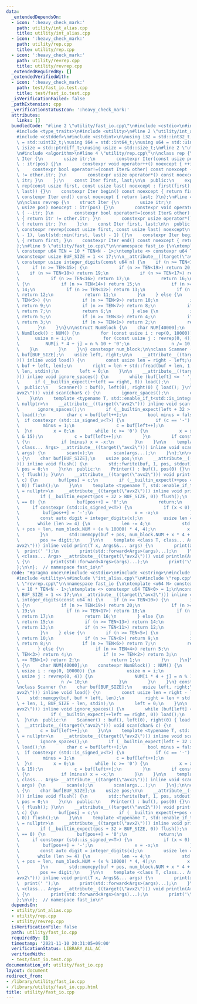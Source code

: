 ```yaml
---
data:
  _extendedDependsOn:
  - icon: ':heavy_check_mark:'
    path: utility/int_alias.cpp
    title: utility/int_alias.cpp
  - icon: ':heavy_check_mark:'
    path: utility/rep.cpp
    title: utility/rep.cpp
  - icon: ':heavy_check_mark:'
    path: utility/revrep.cpp
    title: utility/revrep.cpp
  _extendedRequiredBy: []
  _extendedVerifiedWith:
  - icon: ':heavy_check_mark:'
    path: test/fast_io.test.cpp
    title: test/fast_io.test.cpp
  _isVerificationFailed: false
  _pathExtension: cpp
  _verificationStatusIcon: ':heavy_check_mark:'
  attributes:
    links: []
  bundledCode: "#line 2 \"utility/fast_io.cpp\"\n#include <cstdio>\n#include <cstring>\n\
    #include <type_traits>\n#include <utility>\n#line 2 \"utility/int_alias.cpp\"\n\
    #include <cstddef>\n#include <cstdint>\n\nusing i32 = std::int32_t;\nusing u32\
    \ = std::uint32_t;\nusing i64 = std::int64_t;\nusing u64 = std::uint64_t;\nusing\
    \ isize = std::ptrdiff_t;\nusing usize = std::size_t;\n#line 2 \"utility/rep.cpp\"\
    \n#include <algorithm>\n#line 4 \"utility/rep.cpp\"\n\nclass rep {\n    struct\
    \ Iter {\n        usize itr;\n        constexpr Iter(const usize pos) noexcept\
    \ : itr(pos) {}\n        constexpr void operator++() noexcept { ++itr; }\n   \
    \     constexpr bool operator!=(const Iter& other) const noexcept { return itr\
    \ != other.itr; }\n        constexpr usize operator*() const noexcept { return\
    \ itr; }\n    };\n    const Iter first, last;\n\n  public:\n    explicit constexpr\
    \ rep(const usize first, const usize last) noexcept : first(first), last(std::max(first,\
    \ last)) {}\n    constexpr Iter begin() const noexcept { return first; }\n   \
    \ constexpr Iter end() const noexcept { return last; }\n};\n#line 4 \"utility/revrep.cpp\"\
    \n\nclass revrep {\n    struct Iter {\n        usize itr;\n        constexpr Iter(const\
    \ usize pos) noexcept : itr(pos) {}\n        constexpr void operator++() noexcept\
    \ { --itr; }\n        constexpr bool operator!=(const Iter& other) const noexcept\
    \ { return itr != other.itr; }\n        constexpr usize operator*() const noexcept\
    \ { return itr; }\n    };\n    const Iter first, last;\n\n  public:\n    explicit\
    \ constexpr revrep(const usize first, const usize last) noexcept\n        : first(last\
    \ - 1), last(std::min(first, last) - 1) {}\n    constexpr Iter begin() const noexcept\
    \ { return first; }\n    constexpr Iter end() const noexcept { return last; }\n\
    };\n#line 9 \"utility/fast_io.cpp\"\n\nnamespace fast_io {\n\ntemplate <u64 N>\
    \ constexpr u64 TEN = 10 * TEN<N - 1>;\ntemplate <> constexpr u64 TEN<0> = 1;\n\
    \nconstexpr usize BUF_SIZE = 1 << 17;\n\n__attribute__((target(\"avx2\"))) inline\
    \ constexpr usize integer_digits(const u64 n) {\n    if (n >= TEN<10>) {\n   \
    \     if (n >= TEN<15>) {\n            if (n >= TEN<19>) return 20;\n        \
    \    if (n >= TEN<18>) return 19;\n            if (n >= TEN<17>) return 18;\n\
    \            if (n >= TEN<16>) return 17;\n            return 16;\n        } else\
    \ {\n            if (n >= TEN<14>) return 15;\n            if (n >= TEN<13>) return\
    \ 14;\n            if (n >= TEN<12>) return 13;\n            if (n >= TEN<11>)\
    \ return 12;\n            return 11;\n        }\n    } else {\n        if (n >=\
    \ TEN<5>) {\n            if (n >= TEN<9>) return 10;\n            if (n >= TEN<8>)\
    \ return 9;\n            if (n >= TEN<7>) return 8;\n            if (n >= TEN<6>)\
    \ return 7;\n            return 6;\n        } else {\n            if (n >= TEN<4>)\
    \ return 5;\n            if (n >= TEN<3>) return 4;\n            if (n >= TEN<2>)\
    \ return 3;\n            if (n >= TEN<1>) return 2;\n            return 1;\n \
    \       }\n    }\n}\n\nstruct NumBlock {\n    char NUM[40000];\n    constexpr\
    \ NumBlock() : NUM() {\n        for (const usize i : rep(0, 10000)) {\n      \
    \      usize n = i;\n            for (const usize j : revrep(0, 4)) {\n      \
    \          NUM[i * 4 + j] = n % 10 + '0';\n                n /= 10;\n        \
    \    }\n        }\n    }\n} constexpr num_block;\n\nclass Scanner {\n    char\
    \ buf[BUF_SIZE];\n    usize left, right;\n\n    __attribute__((target(\"avx2\"\
    ))) inline void load() {\n        const usize len = right - left;\n        std::memcpy(buf,\
    \ buf + left, len);\n        right = len + std::fread(buf + len, 1, BUF_SIZE -\
    \ len, stdin);\n        left = 0;\n    }\n\n    __attribute__((target(\"avx2\"\
    ))) inline void ignore_spaces() {\n        while (buf[left] <= ' ') {\n      \
    \      if (__builtin_expect(++left == right, 0)) load();\n        }\n    }\n\n\
    \  public:\n    Scanner() : buf(), left(0), right(0) { load(); }\n\n    __attribute__((target(\"\
    avx2\"))) void scan(char& c) {\n        ignore_spaces();\n        c = buf[left++];\n\
    \    }\n\n    template <typename T, std::enable_if_t<std::is_integral_v<T>>* =\
    \ nullptr>\n    __attribute__((target(\"avx2\"))) inline void scan(T& x) {\n \
    \       ignore_spaces();\n        if (__builtin_expect(left + 32 > right, 0))\
    \ load();\n        char c = buf[left++];\n        bool minus = false;\n      \
    \  if constexpr (std::is_signed_v<T>) {\n            if (c == '-') {\n       \
    \         minus = 1;\n                c = buf[left++];\n            }\n      \
    \  }\n        x = 0;\n        while (c >= '0') {\n            x = x * 10 + (c\
    \ & 15);\n            c = buf[left++];\n        }\n        if constexpr (std::is_signed_v<T>)\
    \ {\n            if (minus) x = -x;\n        }\n    }\n\n    template <class T,\
    \ class... Args> __attribute__((target(\"avx2\"))) inline void scan(T& x, Args&...\
    \ args) {\n        scan(x);\n        scan(args...);\n    }\n};\n\nclass Printer\
    \ {\n    char buf[BUF_SIZE];\n    usize pos;\n\n    __attribute__((target(\"avx2\"\
    ))) inline void flush() {\n        std::fwrite(buf, 1, pos, stdout);\n       \
    \ pos = 0;\n    }\n\n  public:\n    Printer() : buf(), pos(0) {}\n    ~Printer()\
    \ { flush(); }\n\n    __attribute__((target(\"avx2\"))) void print(const char\
    \ c) {\n        buf[pos] = c;\n        if (__builtin_expect(++pos == BUF_SIZE,\
    \ 0)) flush();\n    }\n\n    template <typename T, std::enable_if_t<std::is_integral_v<T>>*\
    \ = nullptr>\n    __attribute__((target(\"avx2\"))) inline void print(T x) {\n\
    \        if (__builtin_expect(pos + 32 > BUF_SIZE, 0)) flush();\n        if (x\
    \ == 0) {\n            buf[pos++] = '0';\n            return;\n        }\n   \
    \     if constexpr (std::is_signed_v<T>) {\n            if (x < 0) {\n       \
    \         buf[pos++] = '-';\n                x = -x;\n            }\n        }\n\
    \        const auto digit = integer_digits(x);\n        usize len = digit;\n \
    \       while (len >= 4) {\n            len -= 4;\n            std::memcpy(buf\
    \ + pos + len, num_block.NUM + (x % 10000) * 4, 4);\n            x /= 10000;\n\
    \        }\n        std::memcpy(buf + pos, num_block.NUM + x * 4 + 4 - len, len);\n\
    \        pos += digit;\n    }\n\n    template <class T, class... Args> __attribute__((target(\"\
    avx2\"))) inline void print(T x, Args&&... args) {\n        print(x);\n      \
    \  print(' ');\n        print(std::forward<Args>(args)...);\n    }\n\n    template\
    \ <class... Args> __attribute__((target(\"avx2\"))) void println(Args&&... args)\
    \ {\n        print(std::forward<Args>(args)...);\n        print('\\n');\n    }\n\
    };\n\n};  // namespace fast_io\n"
  code: "#pragma once\n#include <cstdio>\n#include <cstring>\n#include <type_traits>\n\
    #include <utility>\n#include \"int_alias.cpp\"\n#include \"rep.cpp\"\n#include\
    \ \"revrep.cpp\"\n\nnamespace fast_io {\n\ntemplate <u64 N> constexpr u64 TEN\
    \ = 10 * TEN<N - 1>;\ntemplate <> constexpr u64 TEN<0> = 1;\n\nconstexpr usize\
    \ BUF_SIZE = 1 << 17;\n\n__attribute__((target(\"avx2\"))) inline constexpr usize\
    \ integer_digits(const u64 n) {\n    if (n >= TEN<10>) {\n        if (n >= TEN<15>)\
    \ {\n            if (n >= TEN<19>) return 20;\n            if (n >= TEN<18>) return\
    \ 19;\n            if (n >= TEN<17>) return 18;\n            if (n >= TEN<16>)\
    \ return 17;\n            return 16;\n        } else {\n            if (n >= TEN<14>)\
    \ return 15;\n            if (n >= TEN<13>) return 14;\n            if (n >= TEN<12>)\
    \ return 13;\n            if (n >= TEN<11>) return 12;\n            return 11;\n\
    \        }\n    } else {\n        if (n >= TEN<5>) {\n            if (n >= TEN<9>)\
    \ return 10;\n            if (n >= TEN<8>) return 9;\n            if (n >= TEN<7>)\
    \ return 8;\n            if (n >= TEN<6>) return 7;\n            return 6;\n \
    \       } else {\n            if (n >= TEN<4>) return 5;\n            if (n >=\
    \ TEN<3>) return 4;\n            if (n >= TEN<2>) return 3;\n            if (n\
    \ >= TEN<1>) return 2;\n            return 1;\n        }\n    }\n}\n\nstruct NumBlock\
    \ {\n    char NUM[40000];\n    constexpr NumBlock() : NUM() {\n        for (const\
    \ usize i : rep(0, 10000)) {\n            usize n = i;\n            for (const\
    \ usize j : revrep(0, 4)) {\n                NUM[i * 4 + j] = n % 10 + '0';\n\
    \                n /= 10;\n            }\n        }\n    }\n} constexpr num_block;\n\
    \nclass Scanner {\n    char buf[BUF_SIZE];\n    usize left, right;\n\n    __attribute__((target(\"\
    avx2\"))) inline void load() {\n        const usize len = right - left;\n    \
    \    std::memcpy(buf, buf + left, len);\n        right = len + std::fread(buf\
    \ + len, 1, BUF_SIZE - len, stdin);\n        left = 0;\n    }\n\n    __attribute__((target(\"\
    avx2\"))) inline void ignore_spaces() {\n        while (buf[left] <= ' ') {\n\
    \            if (__builtin_expect(++left == right, 0)) load();\n        }\n  \
    \  }\n\n  public:\n    Scanner() : buf(), left(0), right(0) { load(); }\n\n  \
    \  __attribute__((target(\"avx2\"))) void scan(char& c) {\n        ignore_spaces();\n\
    \        c = buf[left++];\n    }\n\n    template <typename T, std::enable_if_t<std::is_integral_v<T>>*\
    \ = nullptr>\n    __attribute__((target(\"avx2\"))) inline void scan(T& x) {\n\
    \        ignore_spaces();\n        if (__builtin_expect(left + 32 > right, 0))\
    \ load();\n        char c = buf[left++];\n        bool minus = false;\n      \
    \  if constexpr (std::is_signed_v<T>) {\n            if (c == '-') {\n       \
    \         minus = 1;\n                c = buf[left++];\n            }\n      \
    \  }\n        x = 0;\n        while (c >= '0') {\n            x = x * 10 + (c\
    \ & 15);\n            c = buf[left++];\n        }\n        if constexpr (std::is_signed_v<T>)\
    \ {\n            if (minus) x = -x;\n        }\n    }\n\n    template <class T,\
    \ class... Args> __attribute__((target(\"avx2\"))) inline void scan(T& x, Args&...\
    \ args) {\n        scan(x);\n        scan(args...);\n    }\n};\n\nclass Printer\
    \ {\n    char buf[BUF_SIZE];\n    usize pos;\n\n    __attribute__((target(\"avx2\"\
    ))) inline void flush() {\n        std::fwrite(buf, 1, pos, stdout);\n       \
    \ pos = 0;\n    }\n\n  public:\n    Printer() : buf(), pos(0) {}\n    ~Printer()\
    \ { flush(); }\n\n    __attribute__((target(\"avx2\"))) void print(const char\
    \ c) {\n        buf[pos] = c;\n        if (__builtin_expect(++pos == BUF_SIZE,\
    \ 0)) flush();\n    }\n\n    template <typename T, std::enable_if_t<std::is_integral_v<T>>*\
    \ = nullptr>\n    __attribute__((target(\"avx2\"))) inline void print(T x) {\n\
    \        if (__builtin_expect(pos + 32 > BUF_SIZE, 0)) flush();\n        if (x\
    \ == 0) {\n            buf[pos++] = '0';\n            return;\n        }\n   \
    \     if constexpr (std::is_signed_v<T>) {\n            if (x < 0) {\n       \
    \         buf[pos++] = '-';\n                x = -x;\n            }\n        }\n\
    \        const auto digit = integer_digits(x);\n        usize len = digit;\n \
    \       while (len >= 4) {\n            len -= 4;\n            std::memcpy(buf\
    \ + pos + len, num_block.NUM + (x % 10000) * 4, 4);\n            x /= 10000;\n\
    \        }\n        std::memcpy(buf + pos, num_block.NUM + x * 4 + 4 - len, len);\n\
    \        pos += digit;\n    }\n\n    template <class T, class... Args> __attribute__((target(\"\
    avx2\"))) inline void print(T x, Args&&... args) {\n        print(x);\n      \
    \  print(' ');\n        print(std::forward<Args>(args)...);\n    }\n\n    template\
    \ <class... Args> __attribute__((target(\"avx2\"))) void println(Args&&... args)\
    \ {\n        print(std::forward<Args>(args)...);\n        print('\\n');\n    }\n\
    };\n\n};  // namespace fast_io\n"
  dependsOn:
  - utility/int_alias.cpp
  - utility/rep.cpp
  - utility/revrep.cpp
  isVerificationFile: false
  path: utility/fast_io.cpp
  requiredBy: []
  timestamp: '2021-11-10 20:31:05+09:00'
  verificationStatus: LIBRARY_ALL_AC
  verifiedWith:
  - test/fast_io.test.cpp
documentation_of: utility/fast_io.cpp
layout: document
redirect_from:
- /library/utility/fast_io.cpp
- /library/utility/fast_io.cpp.html
title: utility/fast_io.cpp
---
```

